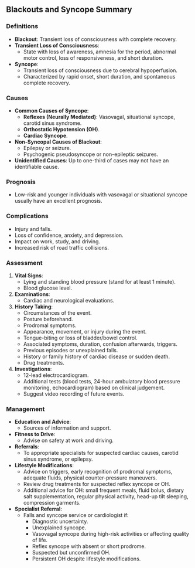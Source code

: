 ## Blackouts and Syncope Summary

### Definitions
- **Blackout**: Transient loss of consciousness with complete recovery.
- **Transient Loss of Consciousness**: 
  - State with loss of awareness, amnesia for the period, abnormal motor control, loss of responsiveness, and short duration.
- **Syncope**: 
  - Transient loss of consciousness due to cerebral hypoperfusion.
  - Characterized by rapid onset, short duration, and spontaneous complete recovery.

### Causes
- **Common Causes of Syncope**:
  - **Reflexes (Neurally Mediated)**: Vasovagal, situational syncope, carotid sinus syndrome.
  - **Orthostatic Hypotension (OH)**.
  - **Cardiac Syncope**.
- **Non-Syncopal Causes of Blackout**:
  - Epilepsy or seizure.
  - Psychogenic pseudosyncope or non-epileptic seizures.
- **Unidentified Causes**: Up to one-third of cases may not have an identifiable cause.

### Prognosis
- Low-risk and younger individuals with vasovagal or situational syncope usually have an excellent prognosis.

### Complications
- Injury and falls.
- Loss of confidence, anxiety, and depression.
- Impact on work, study, and driving.
- Increased risk of road traffic collisions.

### Assessment
1. **Vital Signs**: 
   - Lying and standing blood pressure (stand for at least 1 minute).
   - Blood glucose level.
2. **Examinations**: 
   - Cardiac and neurological evaluations.
3. **History Taking**:
   - Circumstances of the event.
   - Posture beforehand.
   - Prodromal symptoms.
   - Appearance, movement, or injury during the event.
   - Tongue-biting or loss of bladder/bowel control.
   - Associated symptoms, duration, confusion afterwards, triggers.
   - Previous episodes or unexplained falls.
   - History or family history of cardiac disease or sudden death.
   - Drug treatments.
4. **Investigations**:
   - 12-lead electrocardiogram.
   - Additional tests (blood tests, 24-hour ambulatory blood pressure monitoring, echocardiogram) based on clinical judgement.
   - Suggest video recording of future events.

### Management
- **Education and Advice**: 
  - Sources of information and support.
- **Fitness to Drive**: 
  - Advise on safety at work and driving.
- **Referrals**:
  - To appropriate specialists for suspected cardiac causes, carotid sinus syndrome, or epilepsy.
- **Lifestyle Modifications**:
  - Advice on triggers, early recognition of prodromal symptoms, adequate fluids, physical counter-pressure maneuvers.
  - Review drug treatments for suspected reflex syncope or OH.
  - Additional advice for OH: small frequent meals, fluid bolus, dietary salt supplementation, regular physical activity, head-up tilt sleeping, compression garments.
- **Specialist Referral**:
  - Falls and syncope service or cardiologist if:
    - Diagnostic uncertainty.
    - Unexplained syncope.
    - Vasovagal syncope during high-risk activities or affecting quality of life.
    - Reflex syncope with absent or short prodrome.
    - Suspected but unconfirmed OH.
    - Persistent OH despite lifestyle modifications.